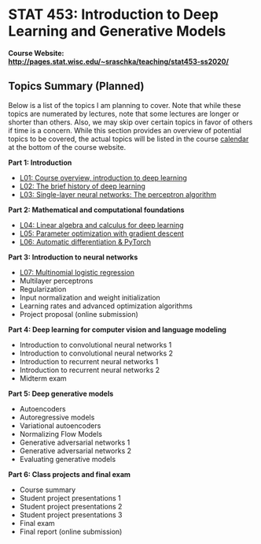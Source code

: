 # STAT 453: Introduction to Deep Learning and Generative Models

**Course Website: http://pages.stat.wisc.edu/~sraschka/teaching/stat453-ss2020/**


## Topics Summary (Planned)

Below is a list of the topics I am planning to cover. Note that while these topics are numerated by lectures, note that some lectures are longer or shorter than others. Also, we may skip over certain topics in favor of others if time is a concern. While this section provides an overview of potential topics to be covered, the actual topics will be listed in the course [calendar](http://pages.stat.wisc.edu/~sraschka/teaching/stat453-ss2020/#calendar) at the bottom of the course website.



**Part 1: Introduction**
- [L01: Course overview, introduction to deep learning](L01-intro)
- [L02: The brief history of deep learning](L02-dl-history)
- [L03: Single-layer neural networks: The perceptron algorithm](L03-perceptron)

**Part 2: Mathematical and computational foundations**
-	[L04: Linear algebra and calculus for deep learning](L04-linalg)
-	[L05: Parameter optimization with gradient descent](L05-grad-descent)
-	[L06: Automatic differentiation & PyTorch](L06-pytorch)


**Part 3: Introduction to neural networks**
-	[L07: Multinomial logistic regression](L07-logistic)
-	Multilayer perceptrons
-	Regularization
-	Input normalization and weight initialization
-	Learning rates and advanced optimization algorithms
- Project proposal (online submission)

**Part 4: Deep learning for computer vision and language modeling**
- Introduction to convolutional neural networks 1
-	Introduction to convolutional neural networks 2
-	Introduction to recurrent neural networks 1
-	Introduction to recurrent neural networks 2
-	Midterm exam

**Part 5: Deep generative models**
- Autoencoders
- Autoregressive models
- Variational autoencoders
- Normalizing Flow Models
- Generative adversarial networks 1
- Generative adversarial networks 2
- Evaluating generative models

**Part 6: Class projects and final exam**
- Course summary
- Student project presentations 1
- Student project presentations 2
- Student project presentations 3
- Final exam
- Final report (online submission)
